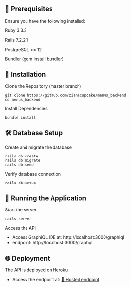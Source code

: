 ## 📌 Prerequisites
Ensure you have the following installed:

Ruby 3.3.3

Rails 7.2.2.1

PostgreSQL >= 12

Bundler (gem install bundler)

## 🔧 Installation
Clone the Repository (master branch)
```
git clone https://github.com/zianncupcake/menus_backend
cd menus_backend
```

Install Dependencies
```
bundle install
```

## 🛠 Database Setup
Create and migrate the database
```
rails db:create
rails db:migrate
rails db:seed 
```

Verify database connection
```
rails db:setup
```

## 🚀 Running the Application
Start the server 
```
rails server
```
Access the API
- Access GraphiQL IDE at: http://localhost:3000/graphiql
- endpoint: http://localhost:3000/graphql

## 🌐 Deployment
The API is deployed on Heroku
- Access the endpoint at: [🔗 Hosted endpoint](https://damp-eyrie-40872-66f66d973e5e.herokuapp.com/graphql)
